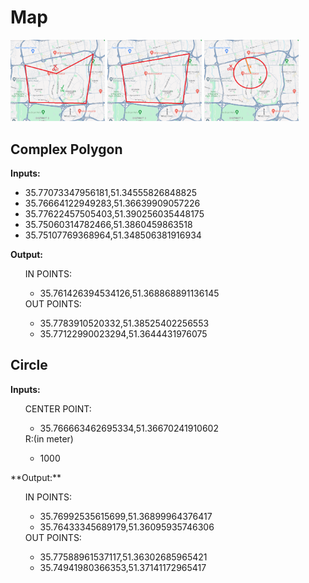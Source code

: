 # Map
<p float="left">
  <img src="/Doc/ComplexPolygon.png" alt="Trulli" width="30%"/>
  <img src="/Doc/SimplePolygon.png" alt="Trulli" width="30%"/>
  <img src="/Doc/Circle.png" alt="Trulli" width="30%"/>
</p>

## Complex Polygon
**Inputs:**
<ul>
  <li>35.77073347956181,51.34555826848825</li>
  <li>35.76664122949283,51.36639909057226</li>
  <li>35.77622457505403,51.390256035448175</li>
  <li>35.75060314782466,51.3860459863518</li>
  <li>35.75107769368964,51.348506381916934</li>
</ul>
  
**Output:**
<ul>
IN POINTS:
  <ul>
    <li>35.761426394534126,51.368868891136145</li>
  </ul>
OUT POINTS:
  <ul>
    <li>35.7783910520332,51.38525402256553</li>
    <li>35.77122990023294,51.3644431976075</li>
  </ul>
</ul>

## Circle
**Inputs:**
<ul>
CENTER POINT:
  <ul>
    <li>35.766663462695334,51.36670241910602</li>
  </ul>
R:(in meter)
  <ul>
    <li>1000</li>
  </ul>
</ul>
**Output:**
<ul>
IN POINTS:
  <ul>
    <li>35.76992535615699,51.36899964376417</li>
    <li>35.76433345689179,51.36095935746306</li>
  </ul>
OUT POINTS:
  <ul>
    <li>35.77588961537117,51.36302685965421</li>
    <li>35.74941980366353,51.37141172965417</li>
  </ul>
</ul>
